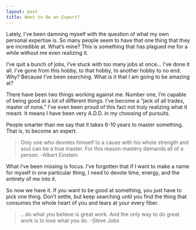 ```yaml
---
layout: post
title: Want to Be an Expert?
---
```


Lately, I’ve been damning myself with the question of what my own personal expertise is. So many people seem to have that one thing that they are incredible at. What’s mine? This is something that has plagued me for a while without me even realizing it.

I’ve quit a bunch of jobs, I’ve stuck with too many jobs at once… I’ve done it all. I’ve gone from this hobby, to that hobby, to another hobby to no end. Why? Because I’ve been searching. What is it that I am going to be amazing at?

There have been two things working against me. Number one, I’m capable of being good at a lot of different things. I’ve become a “jack of all trades, master of none.” I’ve even been proud of this fact not truly realizing what it meant. It means I have been very A.D.D. in my choosing of pursuits.

People smarter than me say that it takes 6-10 years to master something. That is, to become an expert.

> Only one who devotes himself to a cause with his whole strength and soul can be a true master. For this reason mastery demands all of a person. -Albert Einstein

What I’ve been missing is focus. I’ve forgotten that if I want to make a name for myself in one particular thing, I need to devote time, energy, and the entirety of me into it.

So now we have it. If you want to be good at something, you just have to pick one thing. Don’t settle, but keep searching until you find the thing that consumes the whole heart of you and tears at your every fiber.

> ...do what you believe is great work. And the only way to do great work is to love what you do. -Steve Jobs
